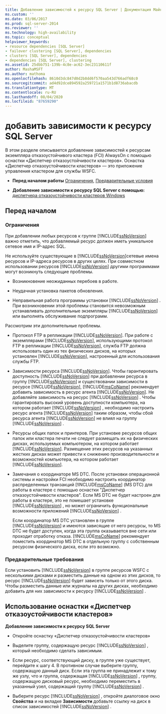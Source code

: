 ```yaml
---
title: Добавление зависимостей к ресурсу SQL Server | Документация Майкрософт
ms.custom: ''
ms.date: 03/06/2017
ms.prod: sql-server-2014
ms.reviewer: ''
ms.technology: high-availability
ms.topic: conceptual
helpviewer_keywords:
- resource dependencies [SQL Server]
- failover clustering [SQL Server], dependencies
- clusters [SQL Server], dependencies
- dependencies [SQL Server], clustering
ms.assetid: 25dbb751-139b-4c8e-ac62-3ec23110611f
author: MashaMSFT
ms.author: mathoma
ms.openlocfilehash: 8610d3dc847d0d2b8dd6f570aa543d766adf68c0
ms.sourcegitcommit: ad4d92dce894592a259721a1571b1d8736abacdb
ms.translationtype: MT
ms.contentlocale: ru-RU
ms.lasthandoff: 08/04/2020
ms.locfileid: "87659290"
---
```

# <a name="add-dependencies-to-a-sql-server-resource"></a>добавить зависимости к ресурсу SQL Server
  В этом разделе описывается добавление зависимостей к ресурсам экземпляра отказоустойчивого кластера (FCI) AlwaysOn с помощью оснастки «Диспетчер отказоустойчивости кластеров». Оснастка «Диспетчер отказоустойчивости кластеров» — это приложение управления кластером для службы WSFC.  
  
-   **Перед началом работы**  [Ограничения](#Restrictions), [Предварительные условия](#Prerequisites)  
  
-   **Добавление зависимости к ресурсу SQL Server с помощью:** [диспетчера отказоустойчивости кластеров Windows](#WinClusManager)  
  
##  <a name="before-you-begin"></a><a name="BeforeYouBegin"></a> Перед началом  
  
###  <a name="limitations-and-restrictions"></a><a name="Restrictions"></a> Ограничения  
 При добавлении любых ресурсов к группе [!INCLUDE[ssNoVersion](../../../includes/ssnoversion-md.md)] важно отметить, что добавляемый ресурс должен иметь уникальное сетевое имя и IP-адрес SQL.  
  
 Не используйте существующие в [!INCLUDE[ssNoVersion](../../../includes/ssnoversion-md.md)]сетевые имена ресурсов и IP-адреса ресурсов в других целях. При совместном использовании ресурсов [!INCLUDE[ssNoVersion](../../../includes/ssnoversion-md.md)] другими программами могут возникнуть следующие проблемы.  
  
-   Возникновение неожиданных перебоев в работе.  
  
-   Неудачная установка пакетов обновления.  
  
-   Неправильная работа программы установки [!INCLUDE[ssNoVersion](../../../includes/ssnoversion-md.md)] . При возникновении этой проблемы становится невозможным устанавливать дополнительные экземпляры [!INCLUDE[ssNoVersion](../../../includes/ssnoversion-md.md)] или выполнять обслуживание подпрограмм.  
  
 Рассмотрим эти дополнительные проблемы.  
  
-   Протокол FTP в репликации [!INCLUDE[ssNoVersion](../../../includes/ssnoversion-md.md)]. При работе с экземплярами [!INCLUDE[ssNoVersion](../../../includes/ssnoversion-md.md)], использующими протокол FTP в репликации [!INCLUDE[ssNoVersion](../../../includes/ssnoversion-md.md)], служба FTP должна использовать один из тех физических дисков, на которых установлен [!INCLUDE[ssNoVersion](../../../includes/ssnoversion-md.md)], настроенный для использования службы FTP.  
  
-   Зависимости ресурса [!INCLUDE[ssNoVersion](../../../includes/ssnoversion-md.md)]. Чтобы гарантировать доступность [!INCLUDE[ssNoVersion](../../../includes/ssnoversion-md.md)] при добавлении ресурса в группу [!INCLUDE[ssNoVersion](../../../includes/ssnoversion-md.md)] и существовании зависимости в ресурсе [!INCLUDE[ssNoVersion](../../../includes/ssnoversion-md.md)], [!INCLUDE[msCoName](../../../includes/msconame-md.md)] рекомендует добавить зависимость в ресурс агента [!INCLUDE[ssNoVersion](../../../includes/ssnoversion-md.md)]. Не добавляйте зависимость на ресурс [!INCLUDE[ssNoVersion](../../../includes/ssnoversion-md.md)] . Чтобы гарантировать высокий уровень доступности компьютера, на котором работает [!INCLUDE[ssNoVersion](../../../includes/ssnoversion-md.md)] , необходимо настроить ресурс агента [!INCLUDE[ssNoVersion](../../../includes/ssnoversion-md.md)] таким образом, чтобы сбой ресурса агента [!INCLUDE[ssNoVersion](../../../includes/ssnoversion-md.md)] не влиял на группу [!INCLUDE[ssNoVersion](../../../includes/ssnoversion-md.md)] .  
  
-   Ресурсы общих папок и принтеров. При установке ресурсов общих папок или кластера печати не следует размещать их на физических дисках, используемых компьютером, на котором работает [!INCLUDE[ssNoVersion](../../../includes/ssnoversion-md.md)]. Размещение этих ресурсов на указанных жестких дисках может привести к снижению производительности и возможностей компьютера, на котором работает [!INCLUDE[ssNoVersion](../../../includes/ssnoversion-md.md)].  
  
-   Замечания о координаторе MS DTC. После установки операционной системы и настройки FCI необходимо настроить координатор распределенных транзакций [!INCLUDE[msCoName](../../../includes/msconame-md.md)] (MS DTC) для работы в кластере с помощью оснастки "Диспетчер отказоустойчивости кластеров". Если MS DTC не будет настроен для работы в кластере, это не помешает установке [!INCLUDE[ssNoVersion](../../../includes/ssnoversion-md.md)] , но может ограничить функциональные возможности приложений [!INCLUDE[ssNoVersion](../../../includes/ssnoversion-md.md)] .  
  
     Если координатор MS DTC установлен в группе [!INCLUDE[ssNoVersion](../../../includes/ssnoversion-md.md)] и имеются зависящие от него ресурсы, то MS DTC не будет доступен, когда эта группа оказывается вне сети или проходит отработку отказа. [!INCLUDE[msCoName](../../../includes/msconame-md.md)] рекомендует поместить координатор MS DTC в отдельную группу с собственным ресурсом физического диска, если это возможно.  
  
###  <a name="prerequisites"></a><a name="Prerequisites"></a> Предварительные требования  
 Если установить [!INCLUDE[ssNoVersion](../../../includes/ssnoversion-md.md)] в группе ресурсов WSFC с несколькими дисками и разместить данные на одном из этих дисков, то ресурс [!INCLUDE[ssNoVersion](../../../includes/ssnoversion-md.md)] будет зависеть только от этого диска. Чтобы разместить данные или журналы на других дисках, необходимо добавить для них зависимости к ресурсу [!INCLUDE[ssNoVersion](../../../includes/ssnoversion-md.md)] .  
  
##  <a name="using-the-failover-cluster-manager-snap-in"></a><a name="WinClusManager"></a> Использование оснастки «Диспетчер отказоустойчивости кластеров»  
 **Добавление зависимости к ресурсу SQL Server**  
  
-   Откройте оснастку «Диспетчер отказоустойчивости кластеров»  
  
-   Выделите группу, содержащую ресурс [!INCLUDE[ssNoVersion](../../../includes/ssnoversion-md.md)] , который необходимо сделать зависимым.  
  
-   Если ресурс, соответствующий диску, в группе уже существует, перейдите к шагу 4. В противном случае выберите группу, содержащую данный диск. Если эта группа не принадлежит к тому же узлу, что и группа, содержащая [!INCLUDE[ssNoVersion](../../../includes/ssnoversion-md.md)] , группу, содержащую дисковый ресурс, необходимо переместить в указанный узел, содержащий группу [!INCLUDE[ssNoVersion](../../../includes/ssnoversion-md.md)] .  
  
-   Выберите ресурс [!INCLUDE[ssNoVersion](../../../includes/ssnoversion-md.md)] , откройте диалоговое окно **Свойства** и на вкладке **Зависимости** добавьте ссылку на диск в список зависимостей [!INCLUDE[ssNoVersion](../../../includes/ssnoversion-md.md)] .  
  
  
